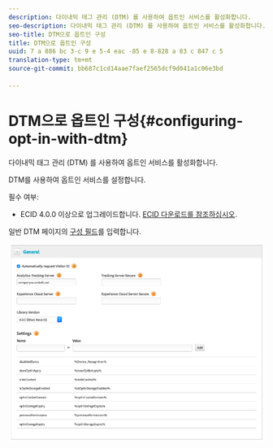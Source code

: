 ```yaml
---
description: 다이내믹 태그 관리 (DTM) 를 사용하여 옵트인 서비스를 활성화합니다.
seo-description: 다이내믹 태그 관리 (DTM) 를 사용하여 옵트인 서비스를 활성화합니다.
seo-title: DTM으로 옵트인 구성
title: DTM으로 옵트인 구성
uuid: 7 a 886 bc 3-c 9 e 5-4 eac -85 e 8-828 a 83 c 847 c 5
translation-type: tm+mt
source-git-commit: bb687c1cd14aae7faef2565dcf9d041a1c06e3bd

---
```



# DTM으로 옵트인 구성{#configuring-opt-in-with-dtm}

다이내믹 태그 관리 (DTM) 를 사용하여 옵트인 서비스를 활성화합니다.

DTM를 사용하여 옵트인 서비스를 설정합니다.

필수 여부:

* ECID 4.0.0 이상으로 업그레이드합니다. [ECID 다운로드를 참조하십시오](https://github.com/Adobe-Marketing-Cloud/id-service/releases).

일반 DTM 페이지의 [구성 필드](https://marketing.adobe.com/resources/help/en_US/mcvid/api.html)를 입력합니다.

![](assets/DTM-example.png)

